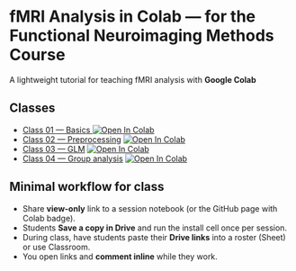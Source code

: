 
# fMRI Analysis in Colab — for the Functional Neuroimaging Methods Course

A lightweight tutorial for teaching fMRI analysis with **Google Colab** 


## Classes
- [Class 01 — Basics ](notebooks/session01-Data.ipynb) [![Open In Colab](https://colab.research.google.com/assets/colab-badge.svg)](https://colab.research.google.com/github/Yuan-fang/fMRI-tutorial/blob/main/notebooks/session01-Data.ipynb)
- [Class 02 — Preprocessing](notebooks/session02-Preprocessing.ipynb) [![Open In Colab](https://colab.research.google.com/assets/colab-badge.svg)](https://colab.research.google.com/github/Yuan-fang/fMRI-tutorial/blob/main/notebooks/session02_Preprocessing.ipynb)
- [Class 03 — GLM](notebooks/session03-GLM.ipynb) [![Open In Colab](https://colab.research.google.com/assets/colab-badge.svg)](https://colab.research.google.com/github/Yuan-fang/fMRI-tutorial/blob/main/notebooks/session03_GLM.ipynb)
- [Class 04 — Group analysis](notebooks/session04-Group.ipynb) [![Open In Colab](https://colab.research.google.com/assets/colab-badge.svg)](https://colab.research.google.com/github/Yuan-fang/fMRI-tutorial/blob/main/notebooks/session04_Group.ipynb)


## Minimal workflow for class
- Share **view-only** link to a session notebook (or the GitHub page with Colab badge).
- Students **Save a copy in Drive** and run the install cell once per session.
- During class, have students paste their **Drive links** into a roster (Sheet) or use Classroom.
- You open links and **comment inline** while they work.
